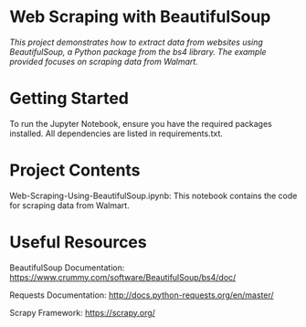 # Web Scraping with BeautifulSoup

*This project demonstrates how to extract data from websites using BeautifulSoup, a Python package from the bs4 library. The example provided focuses on scraping data from Walmart.*

# Getting Started
To run the Jupyter Notebook, ensure you have the required packages installed. All dependencies are listed in requirements.txt.

# Project Contents

Web-Scraping-Using-BeautifulSoup.ipynb: This notebook contains the code for scraping data from Walmart.

# Useful Resources

BeautifulSoup Documentation: https://www.crummy.com/software/BeautifulSoup/bs4/doc/

Requests Documentation: http://docs.python-requests.org/en/master/

Scrapy Framework: https://scrapy.org/
